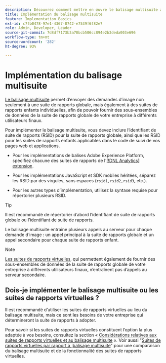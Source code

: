```yaml
---
description: Découvrez comment mettre en œuvre le balisage multisuite afin dʼenvoyer une demande dʼimage à plusieurs suites de rapports.
title: Implémentation du balisage multisuite
feature: Implementation Basics
exl-id: c7fb0478-97e1-4367-8742-e7539f6f82e7
role: Admin, Developer, Leader
source-git-commit: 7d8df7173b3a78bcb506cc894e2b3deda003e696
workflow-type: tm+mt
source-wordcount: '282'
ht-degree: 93%

---
```


# Implémentation du balisage multisuite

[Le balisage multisuite](/help/admin/admin/c-manage-report-suites/rollup-report-suite.md) permet dʼenvoyer des demandes dʼimage non seulement à une suite de rapports globale, mais également à des suites de rapports enfants individuelles, afin de pouvoir fournir des sous-ensembles de données de la suite de rapports globale de votre entreprise à différents utilisateurs finaux.

Pour implémenter le balisage multisuite, vous devez inclure lʼidentifiant de suite de rapports (RSID) pour la suite de rapports globale, ainsi que les RSID pour les suites de rapports enfants applicables dans le code de suivi de vos pages web et applications.

* Pour les implémentations de balises Adobe Experience Platform, spécifiez chacune des suites de rapports de lʼ[[!DNL Analytics] extension](https://experienceleague.adobe.com/docs/experience-platform/tags/extensions/adobe/analytics/overview.html?lang=fr).

* Pour les implémentations JavaScript et SDK mobiles héritées, séparez les RSID par des virgules, sans espaces (`rsid1,rsid2,rsid3`, etc.).

* Pour les autres types dʼimplémentation, utilisez la syntaxe requise pour répertorier plusieurs RSID.

>[!TIP]
>
> Il est recommandé de répertorier dʼabord lʼidentifiant de suite de rapports globale ou lʼidentifiant de suite de rapports.

Le balisage multisuite entraîne plusieurs appels au serveur pour chaque demande dʼimage : un appel principal à la suite de rapports globale et un appel secondaire pour chaque suite de rapports enfant.

>[!NOTE]
>
> [Les suites de rapports virtuelles](/help/components/vrs/vrs-about.md), qui permettent également de fournir des sous-ensembles de données de la suite de rapports globale de votre entreprise à différents utilisateurs finaux, nʼentraînent pas dʼappels au serveur secondaire.

## Dois-je implémenter le balisage multisuite ou les suites de rapports virtuelles ?

Il est recommandé dʼutiliser les suites de rapports virtuelles au lieu du balisage multisuite, mais ce sont les besoins de votre entreprise qui détermineront la suite de rapports à adopter.

Pour savoir si les suites de rapports virtuelles constituent lʼoption la plus adaptée à vos besoins, consultez la section « [Considérations relatives aux suites de rapports virtuelles et au balisage multisuite](/help/components/vrs/vrs-considerations.md) ». Voir aussi &quot;[Suites de rapports virtuelles par rapport à ,balisage multisuite](/help/components/vrs/vrs-about.md#section_317E4D21CCD74BC38166D2F57D214F78)&quot; pour une comparaison du balisage multisuite et de la fonctionnalité des suites de rapports virtuelles.
